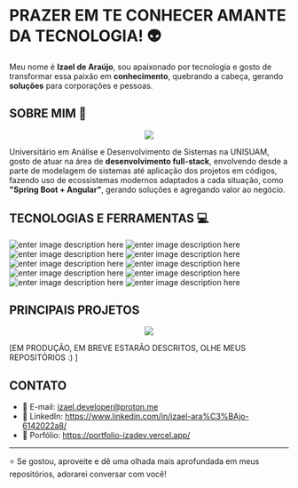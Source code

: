 # PRAZER EM TE CONHECER AMANTE DA TECNOLOGIA! :alien:
Meu nome é **Izael de Araújo**, sou apaixonado por tecnologia e gosto de transformar essa paixão em **conhecimento**, quebrando a cabeça, gerando **soluções** para corporações e pessoas.

## SOBRE MIM :gem:	
<p align="center">
	<img src="https://imgs.search.brave.com/q4ANwlGOtuJMQBz1zqVlWBToxSdrl2eU1MVG0THvQXY/rs:fit:860:0:0:0/g:ce/aHR0cHM6Ly9tZWRp/YTEuZ2lwaHkuY29t/L21lZGlhL3pPdkJL/VVVFRVJkTm0vZ2lw/aHkuZ2lmP2NpZD03/OTBiNzYxMTJieGJw/ZGFzejE2ZGY1YWxm/Y2trZ3g3b2FtcWcz/OHFrcWh4NGIwa2om/ZXA9djFfZ2lmc19z/ZWFyY2gmcmlkPWdp/cGh5LmdpZiZjdD1n.gif">
</p>

Universitário em Análise e Desenvolvimento de Sistemas na UNISUAM, gosto de atuar na área de **desenvolvimento full-stack**, envolvendo desde a parte de modelagem de sistemas até aplicação dos projetos em códigos, fazendo uso de ecossistemas modernos adaptados a cada situação, como **"Spring Boot + Angular"**, gerando soluções e agregando valor ao negócio.

## TECNOLOGIAS E FERRAMENTAS :computer:
![enter image description here](https://cdn.iconscout.com/icon/free/png-64/free-angular-226066.png?f=webp) ![enter image description here](https://cdn.iconscout.com/icon/free/png-64/free-typescript-logo-icon-download-in-svg-png-gif-file-formats--programming-language-logos-pack-icons-1174965.png) ![enter image description here](https://cdn.iconscout.com/icon/free/png-64/free-jquery-8-1175153.png) ![enter image description here](https://cdn.iconscout.com/icon/free/png-64/free-javascript-logo-icon-download-in-svg-png-gif-file-formats--html-programming-language-coding-logos-icons-1720087.png?f=webp) ![enter image description here](https://cdn.iconscout.com/icon/free/png-64/free-spring-boot-logo-icon-download-in-svg-png-gif-file-formats--social-media-technology-brand-pack-logos-icons-4406740.png) ![enter image description here](https://cdn.iconscout.com/icon/free/png-64/free-java-logo-icon-download-in-svg-png-gif-file-formats--wordmark-programming-language-pack-logos-icons-1174953.png?f=webp) ![enter image description here](https://cdn.iconscout.com/icon/free/png-64/free-mongodb-5-1175140.png) ![enter image description here](https://cdn.iconscout.com/icon/free/png-64/free-mysql-21-1174941.png) ![enter image description here](https://cdn.iconscout.com/icon/free/png-64/free-css3-8-1175200.png?f=webp) ![enter image description here](https://cdn.iconscout.com/icon/free/png-64/free-html-5-1-1175208.png?f=webp)

## PRINCIPAIS PROJETOS
<p align="center">
<img src="https://media.tenor.com/NOCltuDD8lMAAAAM/limbani-monkey.gif">
</p>

[EM PRODUÇÃO, EM BREVE ESTARÃO DESCRITOS, OLHE MEUS REPOSITÓRIOS :) ]

## CONTATO
- :email: E-mail: izael.developer@proton.me
- :office: LinkedIn: https://www.linkedin.com/in/izael-ara%C3%BAjo-6142022a8/
- :ledger: Porfólio: https://portfolio-izadev.vercel.app/

***


:star: Se gostou, aproveite e dê uma olhada mais aprofundada em meus repositórios, adorarei conversar com você!
